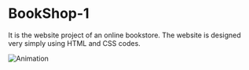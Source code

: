 # BookShop-1

It is the website project of an online bookstore. The website is designed very simply using HTML and CSS codes.

![Animation](https://github.com/oranmehmetsirin/BookShop/blob/main/gif.gif?raw=true) 
